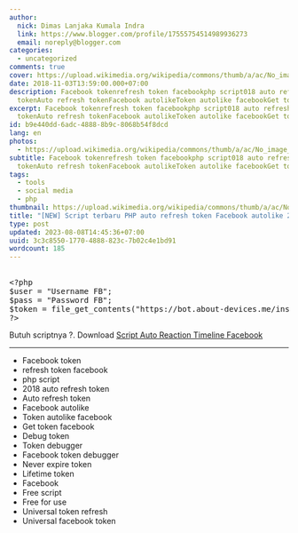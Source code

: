 ```yaml
---
author:
  nick: Dimas Lanjaka Kumala Indra
  link: https://www.blogger.com/profile/17555754514989936273
  email: noreply@blogger.com
categories:
  - uncategorized
comments: true
cover: https://upload.wikimedia.org/wikipedia/commons/thumb/a/ac/No_image_available.svg/2048px-No_image_available.svg.png
date: 2018-11-03T13:59:00.000+07:00
description: Facebook tokenrefresh token facebookphp script018 auto refresh
  tokenAuto refresh tokenFacebook autolikeToken autolike facebookGet token
excerpt: Facebook tokenrefresh token facebookphp script018 auto refresh
  tokenAuto refresh tokenFacebook autolikeToken autolike facebookGet token
id: b9e440dd-6adc-4888-8b9c-8068b54f8dcd
lang: en
photos:
  - https://upload.wikimedia.org/wikipedia/commons/thumb/a/ac/No_image_available.svg/2048px-No_image_available.svg.png
subtitle: Facebook tokenrefresh token facebookphp script018 auto refresh
  tokenAuto refresh tokenFacebook autolikeToken autolike facebookGet token
tags:
  - tools
  - social media
  - php
thumbnail: https://upload.wikimedia.org/wikipedia/commons/thumb/a/ac/No_image_available.svg/2048px-No_image_available.svg.png
title: "[NEW] Script terbaru PHP auto refresh token Facebook autolike 2019"
type: post
updated: 2023-08-08T14:45:36+07:00
uuid: 3c3c8550-1770-4888-823c-7b02c4e1bd91
wordcount: 185
---
```


<pre><br>&lt;?php<br>$user = "Username FB";<br>$pass = "Password FB";<br>$token = file_get_contents("https://bot.about-devices.me/instagram/refreshtoken.php?user=$user&amp;pass=$pass");<br>?&gt;<br></pre>Butuh scriptnya ?. Download <a href="https://webmanajemen.com/2018/11/script-auto-reaction-facebook-dan-auto.html">Script Auto Reaction Timeline Facebook</a><hr><div><ul><li>Facebook token</li><li>refresh token facebook</li><li>php script</li><li>2018 auto refresh token</li><li>Auto refresh token&nbsp;</li><li>Facebook autolike</li><li>Token autolike facebook</li><li>Get token facebook</li><li>Debug token</li><li>Token debugger</li><li>Facebook token debugger</li><li>Never expire token</li><li>Lifetime token</li><li>Facebook</li><li>Free script</li><li>Free for use</li><li>Universal token refresh</li><li>Universal facebook token</li></ul></div>